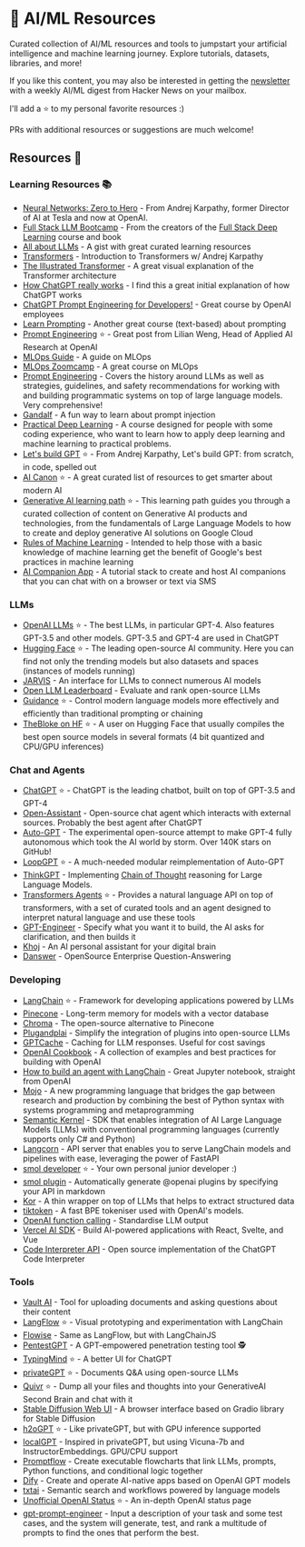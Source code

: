 # :robot: AI/ML Resources

Curated collection of AI/ML resources and tools to jumpstart your artificial intelligence and machine learning journey. Explore tutorials, datasets, libraries, and more!

If you like this content, you may also be interested in getting the [newsletter](https://hn-ai-newsletter.beehiiv.com/) with a weekly AI/ML digest from Hacker News on your mailbox.

I'll add a ⭐ to my personal favorite resources :)

PRs with additional resources or suggestions are much welcome!


## Resources 📕

### Learning Resources 📚

- [Neural Networks: Zero to Hero](https://karpathy.ai/zero-to-hero.html) - From Andrej Karpathy, former Director of AI at Tesla and now at OpenAI.
- [Full Stack LLM Bootcamp](https://fullstackdeeplearning.com/llm-bootcamp/) - From the creators of the [Full Stack Deep Learning](https://fullstackdeeplearning.com/) course and book
- [All about LLMs](https://gist.github.com/rain-1/eebd5e5eb2784feecf450324e3341c8d) - A gist with great curated learning resources
- [Transformers](https://www.youtube.com/watch?v=XfpMkf4rD6E) - Introduction to Transformers w/ Andrej Karpathy
- [The Illustrated Transformer](https://jalammar.github.io/illustrated-transformer/) - A great visual explanation of the Transformer architecture
- [How ChatGPT really works](https://bootcamp.uxdesign.cc/how-chatgpt-really-works-explained-for-non-technical-people-71efb078a5c9) - I find this a great initial explanation of how ChatGPT works
- [ChatGPT Prompt Engineering for Developers!](https://www.deeplearning.ai/) - Great course by OpenAI employees
- [Learn Prompting](https://learnprompting.org/) - Another great course (text-based) about prompting
- [Prompt Engineering](https://lilianweng.github.io/posts/2023-03-15-prompt-engineering/) ⭐ - Great post from Lilian Weng, Head of Applied AI Research at OpenAI
- [MLOps Guide](https://github.com/Nyandwi/machine_learning_complete/blob/main/010_mlops/1_mlops_guide.md) - A guide on MLOps
- [MLOps Zoomcamp](https://github.com/DataTalksClub/mlops-zoomcamp) - A great course on MLOps
- [Prompt Engineering](https://github.com/brexhq/prompt-engineering) - Covers the history around LLMs as well as strategies, guidelines, and safety recommendations for working with and building programmatic systems on top of large language models. Very comprehensive!
- [Gandalf](https://gandalf.lakera.ai/) - A fun way to learn about prompt injection
- [Practical Deep Learning](https://course.fast.ai/) - A course designed for people with some coding experience, who want to learn how to apply deep learning and machine learning to practical problems.
- [Let's build GPT](https://www.youtube.com/watch?v=kCc8FmEb1nY) ⭐ - From Andrej Karpathy, Let's build GPT: from scratch, in code, spelled out
- [AI Canon](https://a16z.com/2023/05/25/ai-canon/) ⭐ - A great curated list of resources to get smarter about modern AI
- [Generative AI learning path](https://www.cloudskillsboost.google/paths/118) ⭐ - This learning path guides you through a curated collection of content on Generative AI products and technologies, from the fundamentals of Large Language Models to how to create and deploy generative AI solutions on Google Cloud
- [Rules of Machine Learning](https://developers.google.com/machine-learning/guides/rules-of-ml) - Intended to help those with a basic knowledge of machine learning get the benefit of Google's best practices in machine learning
- [AI Companion App](https://github.com/a16z-infra/companion-app?) - A tutorial stack to create and host AI companions that you can chat with on a browser or text via SMS

### LLMs

- [OpenAI LLMs](https://openai.com/product/gpt-4) ⭐ - The best LLMs, in particular GPT-4. Also features GPT-3.5 and other models. GPT-3.5 and GPT-4 are used in ChatGPT
- [Hugging Face](https://huggingface.co/) ⭐ - The leading open-source AI community. Here you can find not only the trending models but also datasets and spaces (instances of models running)
- [JARVIS](https://github.com/microsoft/JARVIS) - An interface for LLMs to connect numerous AI models
- [Open LLM Leaderboard](https://huggingface.co/spaces/HuggingFaceH4/open_llm_leaderboard) - Evaluate and rank open-source LLMs
- [Guidance](https://github.com/microsoft/guidance) ⭐ - Control modern language models more effectively and efficiently than traditional prompting or chaining
- [TheBloke on HF](https://huggingface.co/TheBloke) ⭐ - A user on Hugging Face that usually compiles the best open source models in several formats (4 bit quantized and CPU/GPU inferences)

### Chat and Agents

- [ChatGPT](https://chat.openai.com/) ⭐ - ChatGPT is the leading chatbot, built on top of GPT-3.5 and GPT-4
- [Open-Assistant](https://github.com/LAION-AI/Open-Assistant) - Open-source chat agent which interacts with external sources. Probably the best agent after ChatGPT
- [Auto-GPT](https://github.com/Significant-Gravitas/Auto-GPT) - The experimental open-source attempt to make GPT-4 fully autonomous which took the AI world by storm. Over 140K stars on GitHub!
- [LoopGPT](https://github.com/farizrahman4u/loopgpt) ⭐ - A much-needed modular reimplementation of Auto-GPT
- [ThinkGPT](https://github.com/jina-ai/thinkgpt) - Implementing [Chain of Thought](https://ai.googleblog.com/2022/05/language-models-perform-reasoning-via.html) reasoning for Large Language Models.
- [Transformers Agents](https://huggingface.co/docs/transformers/transformers_agents) ⭐ - Provides a natural language API on top of transformers, with a set of curated tools and an agent designed to interpret natural language and use these tools
- [GPT-Engineer](https://github.com/AntonOsika/gpt-engineer) - Specify what you want it to build, the AI asks for clarification, and then builds it
- [Khoj](https://github.com/khoj-ai/khoj) - An AI personal assistant for your digital brain
- [Danswer](https://github.com/danswer-ai/danswer) - OpenSource Enterprise Question-Answering

### Developing

- [LangChain](https://github.com/hwchase17/langchain) ⭐ - Framework for developing applications powered by LLMs
- [Pinecone](https://www.pinecone.io/) - Long-term memory for models with a vector database
- [Chroma](https://www.trychroma.com/) - The open-source alternative to Pinecone
- [Plugandplai](https://github.com/edreisMD/plugnplai) - Simplify the integration of plugins into open-source LLMs
- [GPTCache](https://github.com/zilliztech/GPTCache) - Caching for LLM responses. Useful for cost savings
- [OpenAI Cookbook](https://github.com/openai/openai-cookbook) - A collection of examples and best practices for building with OpenAI
- [How to build an agent with LangChain](https://github.com/openai/openai-cookbook/blob/main/examples/How_to_build_a_tool-using_agent_with_Langchain.ipynb) - Great Jupyter notebook, straight from OpenAI
- [Mojo](https://docs.modular.com/mojo/) - A new programming language that bridges the gap between research and production by combining the best of Python syntax with systems programming and metaprogramming
- [Semantic Kernel](https://github.com/microsoft/semantic-kernel) - SDK that enables integration of AI Large Language Models (LLMs) with conventional programming languages (currently supports only C# and Python)
- [Langcorn](https://github.com/msoedov/langcorn) - API server that enables you to serve LangChain models and pipelines with ease, leveraging the power of FastAPI
- [smol developer](https://github.com/smol-ai/developer) ⭐ - Your own personal junior developer :) 
- [smol plugin](https://github.com/gmchad/smol-plugin) - Automatically generate @openai plugins by specifying your API in markdown
- [Kor](https://eyurtsev.github.io/kor/tutorial.html) -  A thin wrapper on top of LLMs that helps to extract structured data
- [tiktoken](https://github.com/openai/tiktoken) -  A fast BPE tokeniser used with OpenAI's models.
- [OpenAI function calling](https://platform.openai.com/docs/guides/gpt/function-calling) - Standardise LLM output
- [Vercel AI SDK](https://github.com/vercel-labs/ai) - Build AI-powered applications with React, Svelte, and Vue 
- [Code Interpreter API](https://github.com/shroominic/codeinterpreter-api) - Open source implementation of the ChatGPT Code Interpreter

### Tools

- [Vault AI](https://github.com/pashpashpash/vault-ai) - Tool for uploading documents and asking questions about their content
- [LangFlow](https://github.com/logspace-ai/langflow) ⭐ - Visual prototyping and experimentation with LangChain
- [Flowise](https://github.com/FlowiseAI/Flowise) - Same as LangFlow, but with LangChainJS
- [PentestGPT](https://github.com/GreyDGL/PentestGPT) - A GPT-empowered penetration testing tool 🕵️
- [TypingMind](https://www.typingmind.com/) ⭐ - A better UI for ChatGPT
- [privateGPT](https://github.com/imartinez/privateGPT) ⭐ - Documents Q&A using open-source LLMs
- [Quivr](https://github.com/StanGirard/quivr) ⭐ - Dump all your files and thoughts into your GenerativeAI Second Brain and chat with it
- [Stable Diffusion Web UI](https://github.com/AUTOMATIC1111/stable-diffusion-webui) - A browser interface based on Gradio library for Stable Diffusion
- [h2oGPT](https://github.com/h2oai/h2ogpt) ⭐ - Like privateGPT, but with GPU inference supported
- [localGPT](https://github.com/PromtEngineer/localGPT) - Inspired in privateGPT, but using Vicuna-7b and InstructorEmbeddings. GPU/CPU support
- [Promptflow](https://github.com/InsuranceToolkits/promptflow) - Create executable flowcharts that link LLMs, prompts, Python functions, and conditional logic together
- [Dify](https://github.com/langgenius/dify) - Create and operate AI-native apps based on OpenAI GPT models
- [txtai](https://github.com/neuml/txtai) - Semantic search and workflows powered by language models
- [Unofficial OpenAI Status](https://openai-status.llm-utils.org/) ⭐ - An in-depth OpenAI status page
- [gpt-prompt-engineer](https://github.com/mshumer/) - Input a description of your task and some test cases, and the system will generate, test, and rank a multitude of prompts to find the ones that perform the best.
